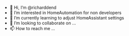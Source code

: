 - 👋 Hi, I’m @richarddend
- 👀 I’m interested in HomeAutomation for non developers
- 🌱 I’m currently learning to adjust HomeAssistant settings
- 💞️ I’m looking to collaborate on ...
- 📫 How to reach me ...

<!---
richarddend/richarddend is a ✨ special ✨ repository because its `README.md` (this file) appears on your GitHub profile.
You can click the Preview link to take a look at your changes.
--->
